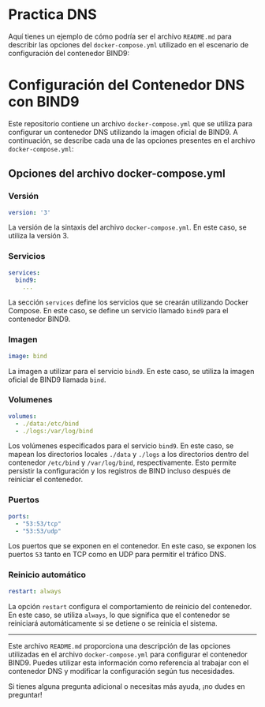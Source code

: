 # Practica DNS
Aquí tienes un ejemplo de cómo podría ser el archivo `README.md` para describir las opciones del `docker-compose.yml` utilizado en el escenario de configuración del contenedor BIND9:

# Configuración del Contenedor DNS con BIND9

Este repositorio contiene un archivo `docker-compose.yml` que se utiliza para configurar un contenedor DNS utilizando la imagen oficial de BIND9. A continuación, se describe cada una de las opciones presentes en el archivo `docker-compose.yml`:

## Opciones del archivo docker-compose.yml

### Versión

```yaml
version: '3'
```

La versión de la sintaxis del archivo `docker-compose.yml`. En este caso, se utiliza la versión 3.

### Servicios

```yaml
services:
  bind9:
    ...
```

La sección `services` define los servicios que se crearán utilizando Docker Compose. En este caso, se define un servicio llamado `bind9` para el contenedor BIND9.

### Imagen

```yaml
image: bind
```

La imagen a utilizar para el servicio `bind9`. En este caso, se utiliza la imagen oficial de BIND9 llamada `bind`.

### Volumenes

```yaml
volumes:
  - ./data:/etc/bind
  - ./logs:/var/log/bind
```

Los volúmenes especificados para el servicio `bind9`. En este caso, se mapean los directorios locales `./data` y `./logs` a los directorios dentro del contenedor `/etc/bind` y `/var/log/bind`, respectivamente. Esto permite persistir la configuración y los registros de BIND incluso después de reiniciar el contenedor.

### Puertos

```yaml
ports:
  - "53:53/tcp"
  - "53:53/udp"
```

Los puertos que se exponen en el contenedor. En este caso, se exponen los puertos `53` tanto en TCP como en UDP para permitir el tráfico DNS.

### Reinicio automático

```yaml
restart: always
```

La opción `restart` configura el comportamiento de reinicio del contenedor. En este caso, se utiliza `always`, lo que significa que el contenedor se reiniciará automáticamente si se detiene o se reinicia el sistema.

---

Este archivo `README.md` proporciona una descripción de las opciones utilizadas en el archivo `docker-compose.yml` para configurar el contenedor BIND9. Puedes utilizar esta información como referencia al trabajar con el contenedor DNS y modificar la configuración según tus necesidades.

Si tienes alguna pregunta adicional o necesitas más ayuda, ¡no dudes en preguntar!
